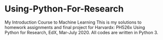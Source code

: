 # Using-Python-For-Research
My Introduction Course to Machine Learning 
This is my solutions to homework assignments and final project for Harvardx: PH526x Using Python for Research, EdX, Mar-July 2020. All codes are written in Python 3.
